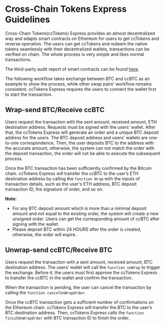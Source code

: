 # Cross-Chain Tokens Express Guidelines
Cross-Chain Tokens(ccTokens) Express provides an almost decentralized way and adapts smart contracts on Ethereum for users to get ccTokens and reverse operation. The users can get ccTokens and redeem the native tokens seamlessly with their decentralized wallets, transactions can be verified on chain. The whole process is very simple and likes normal transactions. 

The third-party audit report of smart contracts can be found [here](https://www.crosschain.network/PeckShield-Audit-Report-DeSwap-v1.0.pdf). 

The following workflow takes exchange between BTC and ccBTC as an example to show the process, while other swap pairs' workflow remains consistent. ccTokens Express requires the users to connect the wallet first to start the transaction.

## Wrap-send BTC/Receive ccBTC
Users request the transaction with the sent amount, received amount, ETH destination address. Requests must be signed with the users’ wallet. After that, the ccTokens Express will generate an order and a unique BTC deposit address for the users. The BTC deposit address and users’ wallets are one-to-one correspondence. Then, the user deposits BTC to the address with the accurate amount, otherwise, the system can not match the order with the deposit transaction, the order will not be able to execute the subsequent process. 

Once the BTC transaction has been sufficiently confirmed by the Bitcoin chain. ccTokens Express will transfer the ccBTC to the user’s ETH destination address by calling the `function Wrap` with the inputs of transaction details, such as the user's ETH address, BTC deposit transaction ID, the signature of order, and so on. 

**Note:**
* For any BTC deposit amount which is more than a minimal deposit amount and not equal to the existing order, the system will create a new unsigned order. Users can get the corresponding amount of ccBTC after signing with the wallet.
* Please deposit BTC within 24 HOURS after the order is created, otherwise, the order will expire.

## Unwrap-send ccBTC/Receive BTC
Users request the transaction with a sent amount, received amount, BTC destination address. The users’ wallet will call the `function unWrap` to trigger the exchange. Before it, the users must first approve the ccTokens Express to transfer the ccBTC in the wallet and confirm the transaction. 

When the transaction is pending, the user can cancel the transaction by calling the `function cancelUnWrapOrder`.

Once the ccBTC transaction gets a sufficient number of confirmations on the Ethereum chain. ccTokens Express will transfer the BTC to the user’s BTC destination address. Then, ccTokens Express calls the `function finishUnWrapOrder` with BTC transaction ID to finish the order.
